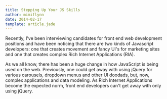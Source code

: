 ```yaml
---
title: Stepping Up Your JS Skills
author: mimiflynn
date: 2014-02-17
template: article.jade
---
```


Recently, I've been interviewing candidates for front end web development positions and have been noticing that there are two kinds of Javascript developers: one that creates movement and fancy UI's for marketing sites and one that creates complex Rich Internet Applications (RIA).

As we all know, there has been a huge change in how JavaScript is being used on the web. Previously, one could get away with using jQuery for various carousels, dropdown menus and other UI doodads, but, now, complex applications and data modeling. As Rich Internet Applications become the expected norm, front end developers can't get away with only using jQuery.



<span class="more"></span>


